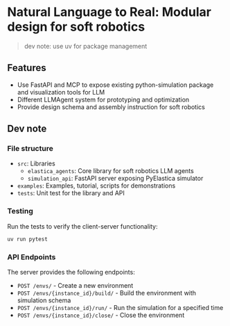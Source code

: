 # Natural Language to Real: Modular design for soft robotics

> dev note: use uv for package management

## Features

- Use FastAPI and MCP to expose existing python-simulation package and visualization tools for LLM
- Different LLMAgent system for prototyping and optimization
- Provide design schema and assembly instruction for soft robotics

## Dev note

### File structure

- `src`: Libraries
    - `elastica_agents`: Core library for soft robotics LLM agents
    - `simulation_api`: FastAPI server exposing PyElastica simulator
- `examples`: Examples, tutorial, scripts for demonstrations
- `tests`: Unit test for the library and API

### Testing

Run the tests to verify the client-server functionality:

```bash
uv run pytest
```

### API Endpoints

The server provides the following endpoints:

- `POST /envs/` - Create a new environment
- `POST /envs/{instance_id}/build/` - Build the environment with simulation schema
- `POST /envs/{instance_id}/run/` - Run the simulation for a specified time
- `POST /envs/{instance_id}/close/` - Close the environment
